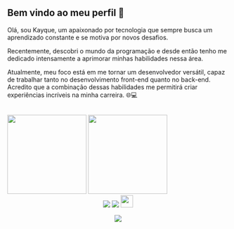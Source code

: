 ## Bem vindo ao meu perfil 👋

Olá, sou Kayque, um apaixonado por tecnologia que sempre busca um aprendizado constante e se motiva por novos desafios.

Recentemente, descobri o mundo da programação e desde então tenho me dedicado intensamente a aprimorar minhas habilidades nessa área.

Atualmente, meu foco está em me tornar um desenvolvedor versátil, capaz de trabalhar tanto no desenvolvimento front-end quanto no back-end. Acredito que a combinação dessas habilidades me permitirá criar experiências incríveis na minha carreira. 🌐💻

<br>
  <img height="180em" src="https://github-readme-stats.vercel.app/api?username=Kayque-Silva&show_icons=true&theme=dark&include_all_commits=true&count_private=true"/>
  <img height="180em" src="https://github-readme-stats.vercel.app/api/top-langs/?username=Kayque-Silva&layout=compact&langs_count=10&theme=dark"/>
  <!-- TEMAS: dark, radical, merko, gruvbox, tokyonight, onedark, cobalt, synthwave, highcontrast, dracula -->
</div>
<br>
<!-- REDES SOCIAIS -->
<div align="center">
  <a href="https://instagram.com/kayque_sillva" target="_blank"><img src="https://img.shields.io/badge/-Instagram-%23E4405F?style=for-the-badge&logo=instagram&logoColor=white" target="_blank"></a>
  <a href="https://www.linkedin.com/in/kayque-silva-48202a1ba/" target="_blank"><img src="https://img.shields.io/badge/-LinkedIn-%230077B5?style=for-the-badge&logo=linkedin&logoColor=white" target="_blank"></a>  
   <a href="mailto:kayque563@gmail.com" target="_blank"><img src="https://play-lh.googleusercontent.com/D1Dz2BjPYev_oyksKXsdtAS66a_2Ql-sklpzTnwR9lqnDG_P5lAJEtfR70FudJ0XMA=s48-rw" style='width: 28px' target="_blank"></a>  

  ![](https://visitor-badge.glitch.me/badge?page_id=Kayque-Silva)
</div>